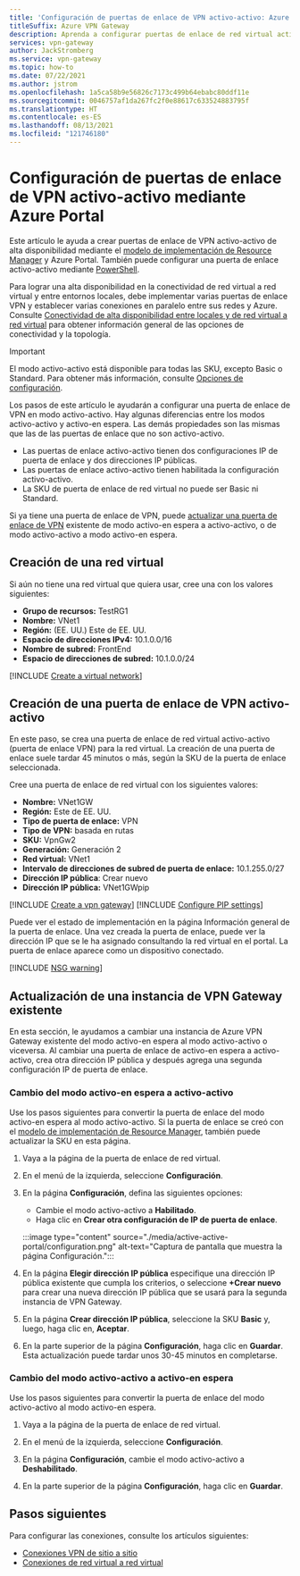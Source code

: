 ```yaml
---
title: 'Configuración de puertas de enlace de VPN activo-activo: Azure Portal'
titleSuffix: Azure VPN Gateway
description: Aprenda a configurar puertas de enlace de red virtual activo-activo mediante Azure Portal.
services: vpn-gateway
author: JackStromberg
ms.service: vpn-gateway
ms.topic: how-to
ms.date: 07/22/2021
ms.author: jstrom
ms.openlocfilehash: 1a5ca58b9e56826c7173c499b64ebabc80ddf11e
ms.sourcegitcommit: 0046757af1da267fc2f0e88617c633524883795f
ms.translationtype: HT
ms.contentlocale: es-ES
ms.lasthandoff: 08/13/2021
ms.locfileid: "121746180"
---
```

# <a name="configure-active-active-vpn-gateways-using-the-portal"></a>Configuración de puertas de enlace de VPN activo-activo mediante Azure Portal

Este artículo le ayuda a crear puertas de enlace de VPN activo-activo de alta disponibilidad mediante el [modelo de implementación de Resource Manager](../azure-resource-manager/management/deployment-models.md) y Azure Portal. También puede configurar una puerta de enlace activo-activo mediante [PowerShell](vpn-gateway-activeactive-rm-powershell.md).

Para lograr una alta disponibilidad en la conectividad de red virtual a red virtual y entre entornos locales, debe implementar varias puertas de enlace VPN y establecer varias conexiones en paralelo entre sus redes y Azure. Consulte [Conectividad de alta disponibilidad entre locales y de red virtual a red virtual](vpn-gateway-highlyavailable.md) para obtener información general de las opciones de conectividad y la topología.

> [!IMPORTANT]
> El modo activo-activo está disponible para todas las SKU, excepto Basic o Standard. Para obtener más información, consulte [Opciones de configuración](vpn-gateway-about-vpn-gateway-settings.md#gwsku).
>

Los pasos de este artículo le ayudarán a configurar una puerta de enlace de VPN en modo activo-activo. Hay algunas diferencias entre los modos activo-activo y activo-en espera. Las demás propiedades son las mismas que las de las puertas de enlace que no son activo-activo. 

* Las puertas de enlace activo-activo tienen dos configuraciones IP de puerta de enlace y dos direcciones IP públicas.
* Las puertas de enlace activo-activo tienen habilitada la configuración activo-activo.
* La SKU de puerta de enlace de red virtual no puede ser Basic ni Standard.

Si ya tiene una puerta de enlace de VPN, puede [actualizar una puerta de enlace de VPN](#update) existente de modo activo-en espera a activo-activo, o de modo activo-activo a modo activo-en espera.

## <a name="create-a-vnet"></a><a name="vnet"></a>Creación de una red virtual

Si aún no tiene una red virtual que quiera usar, cree una con los valores siguientes:

* **Grupo de recursos:** TestRG1
* **Nombre:** VNet1
* **Región:** (EE. UU.) Este de EE. UU.
* **Espacio de direcciones IPv4:** 10.1.0.0/16
* **Nombre de subred:** FrontEnd
* **Espacio de direcciones de subred:** 10.1.0.0/24

[!INCLUDE [Create a virtual network](../../includes/vpn-gateway-basic-vnet-rm-portal-include.md)]

## <a name="create-an-active-active-vpn-gateway"></a><a name="gateway"></a>Creación de una puerta de enlace de VPN activo-activo

En este paso, se crea una puerta de enlace de red virtual activo-activo (puerta de enlace VPN) para la red virtual. La creación de una puerta de enlace suele tardar 45 minutos o más, según la SKU de la puerta de enlace seleccionada.

Cree una puerta de enlace de red virtual con los siguientes valores:

* **Nombre:** VNet1GW
* **Región:** Este de EE. UU.
* **Tipo de puerta de enlace:** VPN
* **Tipo de VPN:** basada en rutas
* **SKU:** VpnGw2
* **Generación:** Generación 2
* **Red virtual:** VNet1
* **Intervalo de direcciones de subred de puerta de enlace:** 10.1.255.0/27
* **Dirección IP pública**: Crear nuevo
* **Dirección IP pública:** VNet1GWpip

[!INCLUDE [Create a vpn gateway](../../includes/vpn-gateway-add-gw-portal-include.md)]
[!INCLUDE [Configure PIP settings](../../includes/vpn-gateway-add-gw-pip-active-portal-include.md)]

Puede ver el estado de implementación en la página Información general de la puerta de enlace. Una vez creada la puerta de enlace, puede ver la dirección IP que se le ha asignado consultando la red virtual en el portal. La puerta de enlace aparece como un dispositivo conectado.

[!INCLUDE [NSG warning](../../includes/vpn-gateway-no-nsg-include.md)]

## <a name="update-an-existing-vpn-gateway"></a><a name ="update"></a> Actualización de una instancia de VPN Gateway existente

En esta sección, le ayudamos a cambiar una instancia de Azure VPN Gateway existente del modo activo-en espera al modo activo-activo o viceversa. Al cambiar una puerta de enlace de activo-en espera a activo-activo, crea otra dirección IP pública y después agrega una segunda configuración IP de puerta de enlace. 

### <a name="change-active-standby-to-active-active"></a>Cambio del modo activo-en espera a activo-activo

Use los pasos siguientes para convertir la puerta de enlace del modo activo-en espera al modo activo-activo. Si la puerta de enlace se creó con el [modelo de implementación de Resource Manager](../azure-resource-manager/management/deployment-models.md), también puede actualizar la SKU en esta página.

1. Vaya a la página de la puerta de enlace de red virtual.

1. En el menú de la izquierda, seleccione **Configuración**.

1. En la página **Configuración**, defina las siguientes opciones: 

   * Cambie el modo activo-activo a **Habilitado**.
   * Haga clic en **Crear otra configuración de IP de puerta de enlace**.

   :::image type="content" source="./media/active-active-portal/configuration.png" alt-text="Captura de pantalla que muestra la página Configuración.":::

1. En la página **Elegir dirección IP pública** especifique una dirección IP pública existente que cumpla los criterios, o seleccione **+Crear nuevo** para crear una nueva dirección IP pública que se usará para la segunda instancia de VPN Gateway.

1. En la página **Crear dirección IP pública**, seleccione la SKU **Basic** y, luego, haga clic en, **Aceptar**.

1. En la parte superior de la página **Configuración**, haga clic en **Guardar**. Esta actualización puede tardar unos 30-45 minutos en completarse.

### <a name="change-active-active-to-active-standby"></a>Cambio del modo activo-activo a activo-en espera

Use los pasos siguientes para convertir la puerta de enlace del modo activo-activo al modo activo-en espera.

1. Vaya a la página de la puerta de enlace de red virtual.

1. En el menú de la izquierda, seleccione **Configuración**.

1. En la página **Configuración**, cambie el modo activo-activo a **Deshabilitado**.

1. En la parte superior de la página **Configuración**, haga clic en **Guardar**.

## <a name="next-steps"></a>Pasos siguientes

Para configurar las conexiones, consulte los artículos siguientes:

* [Conexiones VPN de sitio a sitio](./tutorial-site-to-site-portal.md)
* [Conexiones de red virtual a red virtual](vpn-gateway-howto-vnet-vnet-resource-manager-portal.md#configure-the-vnet1-gateway-connection)